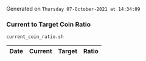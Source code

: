 Generated on `Thursday 07-October-2021 at 14:34:09`

### Current to Target Coin Ratio
`current_coin_ratio.sh`

Date|Current|Target|Ratio
---|---|---|---
